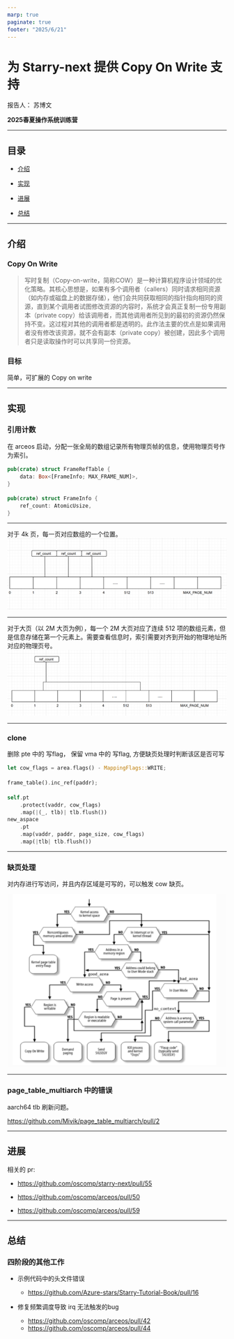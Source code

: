 ```yaml
---
marp: true
paginate: true
footer: "2025/6/21"
---
```


# 为 Starry-next 提供 Copy On Write 支持

报告人： 苏博文

**2025春夏操作系统训练营**

---
## 目录

- [介绍](#介绍)

- [实现](#实现)

- [进展](#进展)

- [总结](#总结)

---
## 介绍

### Copy On Write

>写时复制（Copy-on-write，简称COW）是一种计算机程序设计领域的优化策略。其核心思想是，如果有多个调用者（callers）同时请求相同资源（如内存或磁盘上的数据存储），他们会共同获取相同的指针指向相同的资源，直到某个调用者试图修改资源的内容时，系统才会真正复制一份专用副本（private copy）给该调用者，而其他调用者所见到的最初的资源仍然保持不变。这过程对其他的调用者都是透明的。此作法主要的优点是如果调用者没有修改该资源，就不会有副本（private copy）被创建，因此多个调用者只是读取操作时可以共享同一份资源。

### 目标

简单，可扩展的 Copy on write

---

## 实现

### 引用计数

在 arceos 启动，分配一张全局的数组记录所有物理页帧的信息，使用物理页号作为索引。

```rust
pub(crate) struct FrameRefTable {
    data: Box<[FrameInfo; MAX_FRAME_NUM]>,
}

pub(crate) struct FrameInfo {
    ref_count: AtomicUsize,
}
```

---

对于 4k 页，每一页对应数组的一个位置。
![4k页](./asserts/4k_page.png)

---

对于大页（以 2M 大页为例），每一个 2M 大页对应了连续 512 项的数组元素，但是信息存储在第一个元素上。需要查看信息时，索引需要对齐到开始的物理地址所对应的物理页号。
![2m页](./asserts/2m_page.png)

---
### clone

删除 pte 中的 写flag， 保留 vma 中的 写flag, 方便缺页处理时判断该区是否可写 

```rust
let cow_flags = area.flags() - MappingFlags::WRITE;

frame_table().inc_ref(paddr);

self.pt
    .protect(vaddr, cow_flags)
    .map(|(_, tlb)| tlb.flush())
new_aspace
    .pt
    .map(vaddr, paddr, page_size, cow_flags)
    .map(|tlb| tlb.flush())

```

---
### 缺页处理

对内存进行写访问，并且内存区域是可写的，可以触发 cow 缺页。

![bg right 100%](./asserts/handle_page_fault.png)

<!-- <img src="./asserts/handle_page_fault.png" width="68%" /> -->

---
### page_table_multiarch 中的错误

aarch64 tlb 刷新问题。

https://github.com/Mivik/page_table_multiarch/pull/2

---
## 进展

相关的 pr:

- https://github.com/oscomp/starry-next/pull/55

- https://github.com/oscomp/arceos/pull/50

- https://github.com/oscomp/arceos/pull/59

---

## 总结

### 四阶段的其他工作

- 示例代码中的头文件错误

    - https://github.com/Azure-stars/Starry-Tutorial-Book/pull/16

- 修复频繁调度导致 irq 无法触发的bug

    - https://github.com/oscomp/arceos/pull/42
    - https://github.com/oscomp/arceos/pull/44

